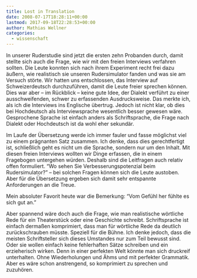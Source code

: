 ```yaml
---
title: Lost in Translation
date: 2008-07-17T18:28:11+00:00
lastmod: 2017-09-18T22:28:53+00:00
author: Mathias Wellner
categories:
  - wissenschaft
---
```

In unserer Ruderstudie sind jetzt die ersten zehn Probanden durch, damit stellte sich auch die Frage, wie wir mit den freien Interviews verfahren sollten. Die Leute konnten sich nach ihrem Experiment recht frei dazu äußern, wie realistisch sie unseren Rudersimulator fanden und was sie am Versuch störte. Wir hatten uns entschlossen, das Interview auf Schweizerdeutsch durchzuführen, damit die Leute freier sprechen können. Dies war aber &ndash; im Rückblick &ndash; keine gute Idee, der Dialekt verführt zu einer ausschweifenden, schwer zu erfassenden Ausdrucksweise. Das merkte ich, als ich die Interviews ins Englische übertrug. Jedoch ist nicht klar, ob dies bei Hochdeutsch als Interviewsprache wesentlich besser gewesen wäre. Gesprochene Sprache ist einfach anders als Schriftsprache, die Frage nach Dialekt oder Hochdeutsch ist da wohl eher sekundär.

Im Laufe der Übersetzung werde ich immer fauler und fasse möglichst viel zu einem prägnanten Satz zusammen. Ich denke, dass dies gerechtfertigt ist, schließlich geht es nicht um die Sprache, sondern nur um den Inhalt. Mit diesen freien Interviews wollten wir Dinge erfassen, die in einem Fragebogen untergehen würden. Deshalb sind die Leitfragen auch relativ offen formuliert. &#8220;Wo sehen Sie Verbesserungspotenzial beim Rudersimulator?&#8221; &ndash; bei solchen Fragen können sich die Leute austoben. Aber für die Übersetzung ergeben sich damit sehr entspannte Anforderungen an die Treue.

Mein absoluter Favorit heute war die Bemerkung: &#8220;Vom Gefühl her fühlte es sich gut an.&#8221;

Aber spannend wäre doch auch die Frage, wie man realistische wörtliche Rede für ein Theaterstück oder eine Geschichte schreibt. Schriftsprache ist einfach dermaßen komprimiert, dass man für wörtliche Rede da deutlich zurückschrauben müsste. Speziell für die Bühne. Ich denke jedoch, dass die meisten Schriftsteller sich dieses Umstandes nur zum Teil bewusst sind. Oder sie wollen einfach keine fehlerhaften Sätze schreiben und ein erzieherisch wirken. Denn in einer perfekten Welt könnte man sich druckreif unterhalten. Ohne Wiederholungen und Ähms und mit perfekter Grammatik. Aber es wäre schon anstrengend, so komprimiert zu sprechen und zuzuhören.